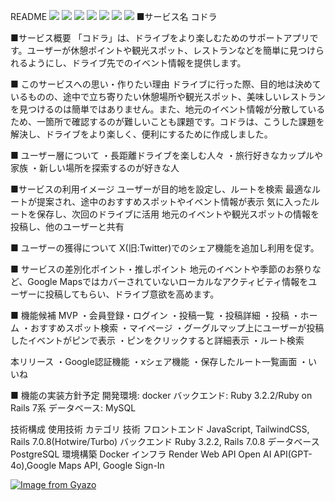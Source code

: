 
README
<img src="https://img.shields.io/badge/-RubyonRails-CC0000.svg?logo=rubyonrails&style=popout"> <img src="https://img.shields.io/badge/-Ruby-CC342D.svg?logo=ruby&style=popout"> <img src="https://img.shields.io/badge/-Javascript-F7DF1E.svg?logo=javascript&style=popout">
 <img src="https://img.shields.io/badge/-GithubActions-CC0000.svg?logo=githubactions&style=popout"> <img src="https://img.shields.io/badge/-Docker-1488C6.svg?logo=docker&style=popout"> <img src="https://img.shields.io/badge/-Postgresql-336791.svg?logo=postgresql&style=popout"> <img src="https://img.shields.io/badge/-Amazon-FF9900.svg?logo=amazon&style=popout">
■サービス名
コドラ

■サービス概要
「コドラ」は、ドライブをより楽しむためのサポートアプリです。ユーザーが休憩ポイントや観光スポット、レストランなどを簡単に見つけられるようにし、ドライブ先でのイベント情報を提供します。

■ このサービスへの思い・作りたい理由
ドライブに行った際、目的地は決めているものの、途中で立ち寄りたい休憩場所や観光スポット、美味しいレストランを見つけるのは簡単ではありません。また、地元のイベント情報が分散しているため、一箇所で確認するのが難しいことも課題です。コドラは、こうした課題を解決し、ドライブをより楽しく、便利にするために作成しました。

■ ユーザー層について
・長距離ドライブを楽しむ人々
 ・旅行好きなカップルや家族
 ・新しい場所を探索するのが好きな人

■サービスの利用イメージ
ユーザーが目的地を設定し、ルートを検索
最適なルートが提案され、途中のおすすめスポットやイベント情報が表示
気に入ったルートを保存し、次回のドライブに活用
地元のイベントや観光スポットの情報を投稿し、他のユーザーと共有

■ ユーザーの獲得について
X(旧:Twitter)でのシェア機能を追加し利用を促す。

■ サービスの差別化ポイント・推しポイント
地元のイベントや季節のお祭りなど、Google Mapsではカバーされていないローカルなアクティビティ情報をユーザーに投稿してもらい、ドライブ意欲を高めます。

■ 機能候補
MVP
・会員登録・ログイン
・投稿一覧
・投稿詳細
・投稿
・ホーム
・おすすめスポット検索
・マイページ
・グーグルマップ上にユーザーが投稿したイベントがピンで表示
・ピンをクリックすると詳細表示
・ルート検索

本リリース
・Google認証機能
・xシェア機能
・保存したルート一覧画面
・いいね

■ 機能の実装方針予定
開発環境: docker
バックエンド: Ruby 3.2.2/Ruby on Rails 7系
データベース: MySQL
	
	

技術構成
使用技術
カテゴリ	技術
フロントエンド	JavaScript, TailwindCSS, Rails 7.0.8(Hotwire/Turbo)
バックエンド	Ruby 3.2.2, Rails 7.0.8
データベース	PostgreSQL
環境構築	Docker
インフラ	Render
Web API	Open AI API(GPT-4o),Google Maps API, Google Sign-In
	
	

[![Image from Gyazo](https://i.gyazo.com/7e73709546f49de6076c7e34576d00d4.png)](https://gyazo.com/7e73709546f49de6076c7e34576d00d4)
